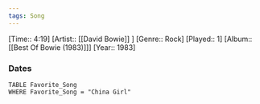 ```yaml
---
tags: Song  
---
```

[Time:: 4:19]
[Artist:: [[David Bowie]] ]
[Genre:: Rock]
[Played:: 1]
[Album:: [[Best Of Bowie (1983)]]]
[Year:: 1983]
### Dates
````dataview
TABLE Favorite_Song
WHERE Favorite_Song = "China Girl"
````